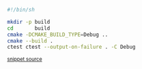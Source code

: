 

```bash
#!/bin/sh

mkdir -p build
cd       build
cmake -DCMAKE_BUILD_TYPE=Debug ..
cmake --build .
ctest ctest --output-on-failure . -C Debug
```
<sup><a href='https://github.com/claremacrae/ApprovalTests.cpp.CMakeSamples/blob/main/./develop_approvaltests/build.sh' title='File snippet was copied from'>snippet source</a></sup>

